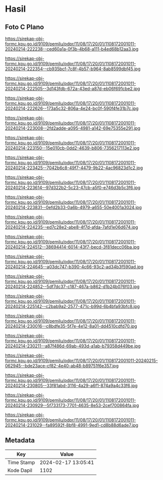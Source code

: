# Hasil

## Foto C Plano

https://sirekap-obj-formc.kpu.go.id/9109/pemilu/pdpr/11/08/17/20/01/1108172001011-20240214-222238--ced60a1a-0f3b-4b68-a111-b4ed68b12aa3.jpg

https://sirekap-obj-formc.kpu.go.id/9109/pemilu/pdpr/11/08/17/20/01/1108172001011-20240214-222354--cb935bcf-7c8f-4b57-b964-8ab8599dbf45.jpg

https://sirekap-obj-formc.kpu.go.id/9109/pemilu/pdpr/11/08/17/20/01/1108172001011-20240214-222505--3d143fdb-672a-43ed-a87d-eb06f691cbe2.jpg

https://sirekap-obj-formc.kpu.go.id/9109/pemilu/pdpr/11/08/17/20/01/1108172001011-20240214-222626--173a5c32-806a-4e24-bc0f-590f4fe31b7c.jpg

https://sirekap-obj-formc.kpu.go.id/9109/pemilu/pdpr/11/08/17/20/01/1108172001011-20240214-223008--2fd2adde-a095-4981-a142-69e75355e291.jpg

https://sirekap-obj-formc.kpu.go.id/9109/pemilu/pdpr/11/08/17/20/01/1108172001011-20240214-223150--15e010cb-0dd2-4639-b806-7356217113e2.jpg

https://sirekap-obj-formc.kpu.go.id/9109/pemilu/pdpr/11/08/17/20/01/1108172001011-20240214-223425--7042b6c8-49f7-4479-9b22-4ac96823d1c2.jpg

https://sirekap-obj-formc.kpu.go.id/9109/pemilu/pdpr/11/08/17/20/01/1108172001011-20240214-223614--97d322b2-5c23-47cb-a5f0-e746d3b5c3f6.jpg

https://sirekap-obj-formc.kpu.go.id/9109/pemilu/pdpr/11/08/17/20/01/1108172001011-20240214-223831--0efd2b33-0a6b-4979-a655-50e4001a3024.jpg

https://sirekap-obj-formc.kpu.go.id/9109/pemilu/pdpr/11/08/17/20/01/1108172001011-20240214-224235--ed7c28e2-abe8-4f7d-afda-7afd1e06d674.jpg

https://sirekap-obj-formc.kpu.go.id/9109/pemilu/pdpr/11/08/17/20/01/1108172001011-20240214-224512--38694414-6014-43f7-becd-3f81decc06ba.jpg

https://sirekap-obj-formc.kpu.go.id/9109/pemilu/pdpr/11/08/17/20/01/1108172001011-20240214-224645--a03dc747-b390-4c66-93c2-ad34b3f590ad.jpg

https://sirekap-obj-formc.kpu.go.id/9109/pemilu/pdpr/11/08/17/20/01/1108172001011-20240214-224852--5df7dc37-c187-467a-b862-d1b24b076f03.jpg

https://sirekap-obj-formc.kpu.go.id/9109/pemilu/pdpr/11/08/17/20/01/1108172001011-20240214-225142--c2bab9a2-2577-471c-b99d-6b4bfa93bfc8.jpg

https://sirekap-obj-formc.kpu.go.id/9109/pemilu/pdpr/11/08/17/20/01/1108172001011-20240214-230016--c8bdfe35-5f7e-4e12-8a01-dd4510cdfd70.jpg

https://sirekap-obj-formc.kpu.go.id/9109/pemilu/pdpr/11/08/17/20/01/1108172001011-20240214-230211--a87f486d-69ab-493d-a1ab-b79358d449be.jpg

https://sirekap-obj-formc.kpu.go.id/9109/pemilu/pdpr/11/08/17/20/01/1108172001011-20240215-062945--bde23ace-cf82-4e40-ab48-b89751f6e357.jpg

https://sirekap-obj-formc.kpu.go.id/9109/pemilu/pdpr/11/08/17/20/01/1108172001011-20240214-230805--33f81abd-3116-4a29-a6f1-874a9a4c33f6.jpg

https://sirekap-obj-formc.kpu.go.id/9109/pemilu/pdpr/11/08/17/20/01/1108172001011-20240214-230929--5f733173-7701-4635-8e53-2cef700864fa.jpg

https://sirekap-obj-formc.kpu.go.id/9109/pemilu/pdpr/11/08/17/20/01/1108172001011-20240214-231029--fa89592f-8bf8-4991-9ed1-cd8b88d6ade7.jpg


## Metadata

| Key        | Value               |
| ---------- | ------------------- |
| Time Stamp | 2024-02-17 13:05:41 |
| Kode Dapil | 1102                |



